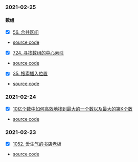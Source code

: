 



### 2021-02-25
#### 数组

- [x] [56. 合并区间]( https://leetcode-cn.com/problems/merge-intervals/)
* [source code](https://github.com/binbinshan/Leetcode-Fly/blob/master/2021-02-25/56.MergeIntervals.java)
- [x] [724. 寻找数组的中心索引](https://leetcode-cn.com/problems/find-pivot-index/)
* [source code](https://github.com/binbinshan/Leetcode-Fly/blob/master/2021-02-25/724.FindPivotIndex.java)
- [x] [35. 搜索插入位置](https://leetcode-cn.com/problems/search-insert-position/)
* [source code](https://github.com/binbinshan/Leetcode-Fly/blob/master/2021-02-25/35.SearchInsertPosition.java)


### 2021-02-24
- [x] [10亿个数中如何高效地找到最大的一个数以及最大的第K个数](https://leetcode-cn.com/problems/kth-largest-element-in-an-array)
* [source code](https://github.com/binbinshan/Leetcode-Fly/blob/master/2021-02-24/TOP%20K.java)


### 2021-02-23
- [x] [1052. 爱生气的书店老板](https://leetcode-cn.com/problems/grumpy-bookstore-owner/)
* [source code](https://github.com/binbinshan/Leetcode-Fly/blob/master/2021-02-23/1052-Grumpy%20Bookstore%20Owner.java)
